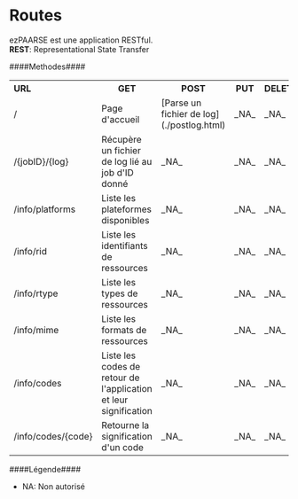# Routes #

ezPAARSE est une application RESTful.  
**REST**: Representational State Transfer

####Methodes####
  
<table>
    <tr>
        <th style="text-align:left;width:140px;">URL</th>
        <th> GET </th>
        <th> POST </th>
        <th> PUT </th>
        <th> DELETE </th>
    </tr>
    <tr>
      <td>
        /</td>
      <td>Page d'accueil</td>
      <td>[Parse un fichier de log](./postlog.html)</td>
      <td>_NA_</td>
      <td>_NA_</td>
    </tr>
    <tr>
      <td>
        /{jobID}/{log}</td>
      <td>Récupère un fichier de log lié au job d'ID donné</td>
      <td>_NA_</td>
      <td>_NA_</td>
      <td>_NA_</td>
    </tr>
    <tr>
      <td>
        /info/platforms</td>
      <td>Liste les plateformes disponibles</td>
      <td>_NA_</td>
      <td>_NA_</td>
      <td>_NA_</td>
    </tr>
    <tr>
      <td>
        /info/rid</td>
      <td>Liste les identifiants de ressources</td>
      <td>_NA_</td>
      <td>_NA_</td>
      <td>_NA_</td>
    </tr>
    <tr>
      <td>
        /info/rtype</td>
      <td>Liste les types de ressources</td>
      <td>_NA_</td>
      <td>_NA_</td>
      <td>_NA_</td>
    </tr>
    <tr>
      <td>
        /info/mime</td>
      <td>Liste les formats de ressources</td>
      <td>_NA_</td>
      <td>_NA_</td>
      <td>_NA_</td>
    </tr>
    <tr>
      <td>
        /info/codes</td>
      <td>Liste les codes de retour de l'application et leur signification</td>
      <td>_NA_</td>
      <td>_NA_</td>
      <td>_NA_</td>
    </tr>
    <tr>
      <td>
        /info/codes/{code}</td>
      <td>Retourne la signification d'un code</td>
      <td>_NA_</td>
      <td>_NA_</td>
      <td>_NA_</td>
    </tr>
</table>

####Légende####

- NA: Non autorisé
